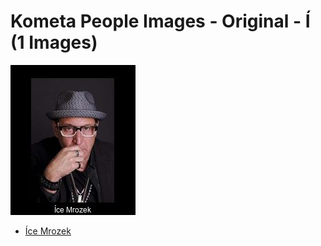# Kometa People Images - Original - Í (1 Images)
![Grid](grid.jpg)

* [Íce Mrozek](https://raw.githubusercontent.com/Kometa-Team/People-Images/master/Í/Images/%C3%8Dce%20Mrozek.jpg)